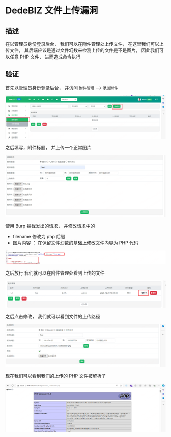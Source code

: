 # DedeBIZ  文件上传漏洞

## 描述

在以管理员身份登录后台， 我们可以在附件管理处上传文件， 在这里我们可以上传文件， 其后端应该是通过文件幻数来检测上传的文件是不是图片， 因此我们可以任意 PHP 文件， 进而造成命令执行

## 验证

首先以管理员身份登录后台， 并访问 `附件管理` --> `添加附件` 

![image-20231220131501857](./assets/image-20231220131501857.png)

之后填写，附件标题， 并上传一个正常图片

![image-20231220131509190](./assets/image-20231220131509190.png)

使用 Burp 拦截发出的请求， 并修改请求中的

- filename 修改为 php 后缀
- 图片内容 ： 在保留文件幻数的基础上修改文件内容为 PHP 代码

![image-20231220131518223](./assets/image-20231220131518223.png)

之后放行 我们就可以在附件管理处看到上传的文件

![image-20231220131526764](./assets/image-20231220131526764.png)

之后点击修改， 我们就可以看到文件的上传路径

![image-20231220131534303](./assets/image-20231220131534303.png)

现在我们可以看到我们的上传的 PHP 文件被解析了

![image-20231220131541954](./assets/image-20231220131541954.png)